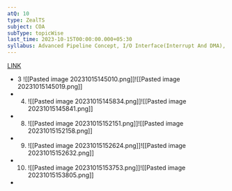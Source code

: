 ```yaml
---
atQ: 10
type: ZealTS
subject: COA
subType: topicWise
last_time: 2023-10-15T00:00:00.000+05:30
syllabus: Advanced Pipeline Concept, I/O Interface(Interrupt And DMA), ALU, Data-Path And Control Unit
---
```

[LINK](https://uxkhzfstdjcborfuyyknhkhbyfnskrywvveioufkbjkupomnptjwvhbavkysuhi.vercel.app/solution.html?testId=62cea705550abd866f9de327&test_id=25)
- 3 ![[Pasted image 20231015145010.png]]![[Pasted image 20231015145019.png]]
- 4. ![[Pasted image 20231015145834.png]]![[Pasted image 20231015145841.png]]
- 8. ![[Pasted image 20231015152151.png]]![[Pasted image 20231015152158.png]]
- 9. ![[Pasted image 20231015152624.png]]![[Pasted image 20231015152632.png]]
- 10. ![[Pasted image 20231015153753.png]]![[Pasted image 20231015153805.png]]
- 